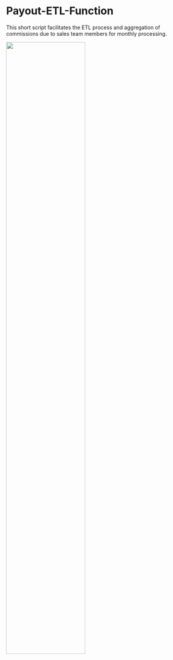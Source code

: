 # Payout-ETL-Function

This short script facilitates the ETL process and aggregation of commissions due to sales team members for monthly processing. 

<img src="Desktop/git/data_reports/Resources/payout_script.png" width=65%>
